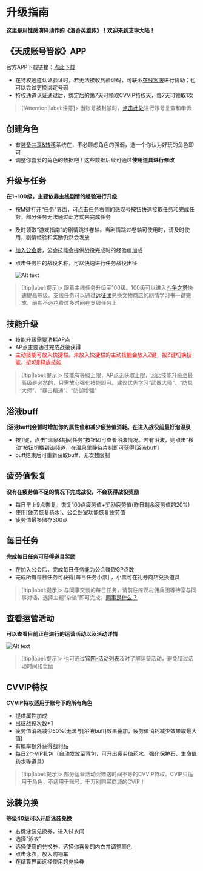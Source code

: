 # 升级指南   <!-- {docsify-ignore-all} -->
**这里是<span title="这才不是心里话呢(￢︿̫̿￢☆)" class="heimu">用性感演绎动作的</span>《洛奇英雄传》！欢迎来到艾琳大陆！**

## 《天成账号管家》APP
官方APP下载链接：[点此下载](https://my.tiancity.com/download)
-   在特权通道认证验证时，若无法接收到验证码，可联系[在线客服](https://know.tiancity.com/Pc)进行协助；也可以尝试更换绑定号码
-   特权通道认证通过后，绑定后的第7天可领取CVVIP特权天，每7天可领取1次

> [!Attention|label:注意]> 当账号被封禁时，[点击此处](http://service.tiancity.com/cmhbr/Seal)进行账号复查和申诉
## 创建角色
-   有[装备共享&转移](share/)系统在，不必顾虑角色的强弱，选一个你认为好玩的角色即可
-   调整你喜爱的角色的数据吧！这些数据后续可通过**使用道具进行修改**

## 升级与任务
**在1~100级，主要依靠主线剧情的经验进行升级**
-   按M键打开“任务”界面，可点击任务右侧的感叹号按钮快速接取任务和完成任务。部分任务无法通过此方式来完成任务
-   及时领取“游戏指南”的剧情跳过卷轴。当剧情跳过卷轴可使用时，请及时使用，剧情经验和奖励仍然会发放
-   [加入公会](guild/)后，公会技能会提供战役完成时的经验值加成
-   点击任务栏的战役名称，可以快速进行任务战役出征

    ![Alt text](/image/image.png)

> [!tip|label:提示]> 跟着主线任务升级至100级。100级可以进入[斗争之塔](exptower/)快速提高等级。支线任务可以通过[远征团](team/)兑换文物商店的剧情学习书一键完成，前期不必花费过多时间在支线任务上


## 技能升级
-   技能升级需要消耗AP点
-   AP点主要通过完成战役获得
-   <a style='color: red'>主动技能可放入快捷栏。未放入快捷栏的主动技能会放入Z键，按Z键切换技能，按X键释放技能</a>

> [!tip|label:提示]> 技能有等级上限，AP点无获取上限，因此技能升级至最高级是必然的，只需放心强化技能即可。建议优先学习“武器大师”、“防具大师”、“暴击精通”、“防御增强”


##  浴液buff
**[浴液buff]会暂时增加你的属性值和减少疲劳值消耗。在进入战役前最好泡温泉**
- 按T键，点击“温泉&期间任务”按钮即可查看浴液情况。若有浴液，则点击“移动”按钮切换到该频道，在温泉里静待片刻即可获得[浴液buff]
- buff结束后可重新获取buff，无次数限制

##  疲劳值恢复
**没有在疲劳值不足的情况下完成战役，不会获得战役奖励**
- 每日早上9点恢复。恢复100点疲劳值+奖励疲劳值(昨日剩余疲劳值的20%)
- 使用[疲劳恢复药水]、公会卧室功能恢复疲劳值
- 疲劳值最多储存300点

##  每日任务
**完成每日任务可获得道具奖励**
-   在加入公会后，完成每日任务能为公会赚取GP点数
-   完成所有每日任务可获得[每日任务小票] ，小票可在礼券商店兑换道具

> [!tip|label:提示]> 与同事交谈的每日任务，请前往库汉村佣兵团等待室与同事对话，选择主题“杂谈”即可完成。[同事是什么？](friendship/)


## 查看运营活动
**可以查看目前正在进行的运营活动以及活动详情**

![Alt text](/image/image-2.png ':size=40%')

> [!tip|label:提示]> 也可通过[官网-活动列表](https://eventlog.tiancity.com/portal/eventlog/mh)及时了解运营活动，避免错过活动时间和奖励

##  CVVIP特权
**CVVIP特权适用于账号下的所有角色**
- 提供属性加成
- 出征战役次数+1
- 疲劳值消耗减少50%(无法与[浴液buff]效果叠加，疲劳值消耗减少效果取最大值)
- 有概率额外获得战利品
- 每日2个VIP礼包（自动发放至背包，可开出疲劳值药水、强化保护石、生命值药水等道具）

> [!tip|label:提示]> 部分运营活动会赠送时间不等的CVVIP特权。CVIP只适用于角色，不适用于账号。<span title="这才不是心里话呢(￢︿̫̿￢☆)" class="heimu">千万别购买商城的CVIP！</span>

## 泳装兑换
**等级40级可以开启泳装兑换**

-    右键泳装兑换券，进入试衣间
-   选择“泳衣”
-   选择使用的兑换券，选择你喜爱的内衣并调整颜色
-   点击泳衣，放入购物车
-   在结算界面选择使用的兑换券

<div id="dplayer1"  style="width: 80%; aspect-ratio: 16/9;"></div>
<script>const dp = new DPlayer({
    container: document.getElementById('dplayer1'),
    video: {
        url: 'https://gcore.jsdelivr.net/gh/826990071/media/source/level1-2.mp4',
        autoplay: false,
        preload: 'none',
        volume: 0.4,
    },
}); 
</script>
